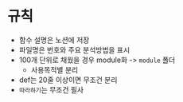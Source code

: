 # 규칙
- 함수 설명은 노션에 저장
- 파일명은 번호와 주요 분석방법을 표시
- 100개 단위로 채웠을 경우 module화 -> `module` 폴더
    - 사용목적별 분리
- def는 20줄 이상이면 무조건 분리
- `따라하기`는 무조건 필사
